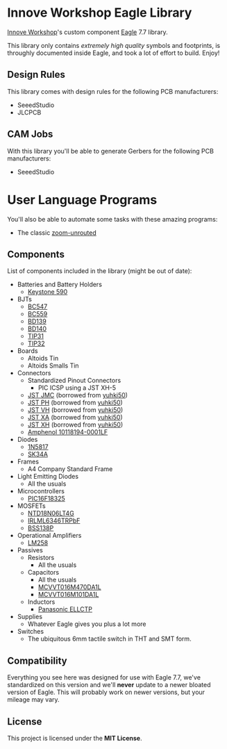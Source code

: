 # Innove Workshop Eagle Library

[Innove Workshop](http://innoveworkshop.com/)'s custom component
[Eagle](https://www.autodesk.com/products/eagle/overview) 7.7 library.

This library only contains *extremely high quality* symbols and footprints, is
throughly documented inside Eagle, and took a lot of effort to build. Enjoy!


## Design Rules

This library comes with design rules for the following PCB manufacturers:

  - SeeedStudio
  - JLCPCB


## CAM Jobs

With this library you'll be able to generate Gerbers for the following PCB
manufacturers:

  - SeeedStudio


# User Language Programs

You'll also be able to automate some tasks with these amazing programs:

  - The classic [zoom-unrouted](https://cadsoft.io/resources/ulps/349/)


## Components

List of components included in the library (might be out of date):

  - Batteries and Battery Holders
    - [Keystone 590](https://www.farnell.com/datasheets/1703960.pdf)
  - BJTs
    - [BC547](https://www.mouser.com/datasheet/2/149/BC547-190204.pdf)
	- [BC559](https://www.onsemi.com/pub/Collateral/BC559-D.PDF)
	- [BD139](https://eu.mouser.com/datasheet/2/308/BD139-1300155.pdf)
	- [BD140](https://eu.mouser.com/datasheet/2/308/BD136G_D-1802824.pdf)
    - [TIP31](https://www.onsemi.com/pub/Collateral/TIP31A-D.PDF)
    - [TIP32](https://www.onsemi.com/pub/Collateral/TIP31A-D.PDF)
  - Boards
    - Altoids Tin
	- Altoids Smalls Tin
  - Connectors
    - Standardized Pinout Connectors
	  - PIC ICSP using a JST XH-5
    - [JST JMC](http://www.jst-mfg.com/product/detail_e.php?series=147) (borrowed
	  from [yuhki50](https://github.com/yuhki50/eagle-pcb-library))
    - [JST PH](http://www.jst-mfg.com/product/detail_e.php?series=199) (borrowed
	  from [yuhki50](https://github.com/yuhki50/eagle-pcb-library))
    - [JST VH](http://www.jst-mfg.com/product/detail_e.php?series=262) (borrowed
	  from [yuhki50](https://github.com/yuhki50/eagle-pcb-library))
    - [JST XA](http://www.jst-mfg.com/product/detail_e.php?series=272) (borrowed
	  from [yuhki50](https://github.com/yuhki50/eagle-pcb-library))
    - [JST XH](http://www.jst-mfg.com/product/detail_e.php?series=277) (borrowed
	  from [yuhki50](https://github.com/yuhki50/eagle-pcb-library))
	- [Amphenol 10118194-0001LF](http://www.farnell.com/cad/2354948.pdf)
  - Diodes
    - [1N5817](http://www.diodes.com/datasheets/ds23001.pdf)
	- [SK34A](http://www.farnell.com/datasheets/2357945.pdf)
  - Frames
    - A4 Company Standard Frame
  - Light Emitting Diodes
    - All the usuals
  - Microcontrollers
    - [PIC16F18325](https://www.microchip.com/wwwproducts/en/PIC16F18325)
  - MOSFETs
    - [NTD18N06LT4G](http://www.farnell.com/datasheets/2355009.pdf)
	- [IRLML6346TRPbF](http://www.farnell.com/datasheets/1911845.pdf)
	- [BSS138P](http://www.farnell.com/datasheets/923164.pdf)
  - Operational Amplifiers
    - [LM258](https://www.ti.com/product/LM258)
  - Passives
    - Resistors
	  - All the usuals
	- Capacitors
	  - All the usuals
	  - [MCVVT016M470DA1L](http://www.farnell.com/datasheets/2873546.pdf)
	  - [MCVVT016M101DA1L](http://www.farnell.com/datasheets/2873546.pdf)
	- Inductors
	  - [Panasonic ELLCTP](http://industrial.panasonic.com/cdbs/www-data/pdf/AGM0000/AGM0000CE22.pdf)
  - Supplies
    - Whatever Eagle gives you plus a lot more
  - Switches
    - The ubiquitous 6mm tactile switch in THT and SMT form.

## Compatibility

Everything you see here was designed for use with Eagle 7.7, we've standardized
on this version and we'll **never** update to a newer bloated version of Eagle.
This will probably work on newer versions, but your mileage may vary.


## License

This project is licensed under the **MIT License**.
